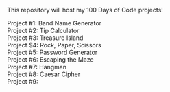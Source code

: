 This repository will host my 100 Days of Code projects!

Project #1: Band Name Generator  
Project #2: Tip Calculator  
Project #3: Treasure Island  
Project $4: Rock, Paper, Scissors  
Project #5: Password Generator  
Project #6: Escaping the Maze  
Project #7: Hangman  
Project #8: Caesar Cipher   
Project #9: 
